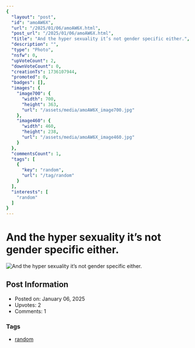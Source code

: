 ```yaml
---
{
  "layout": "post",
  "id": "amoAW6X",
  "url": "/2025/01/06/amoAW6X.html",
  "post_url": "/2025/01/06/amoAW6X.html",
  "title": "And the hyper sexuality it’s not gender specific either.",
  "description": "",
  "type": "Photo",
  "nsfw": 0,
  "upVoteCount": 2,
  "downVoteCount": 0,
  "creationTs": 1736107944,
  "promoted": 0,
  "badges": [],
  "images": {
    "image700": {
      "width": 700,
      "height": 363,
      "url": "/assets/media/amoAW6X_image700.jpg"
    },
    "image460": {
      "width": 460,
      "height": 238,
      "url": "/assets/media/amoAW6X_image460.jpg"
    }
  },
  "commentsCount": 1,
  "tags": [
    {
      "key": "random",
      "url": "/tag/random"
    }
  ],
  "interests": [
    "random"
  ]
}
---
```


# And the hyper sexuality it’s not gender specific either.

![And the hyper sexuality it’s not gender specific either.](/assets/media/amoAW6X_image700.jpg)

## Post Information

- Posted on: January 06, 2025
- Upvotes: 2
- Comments: 1

### Tags

- [random](/tag/random)
